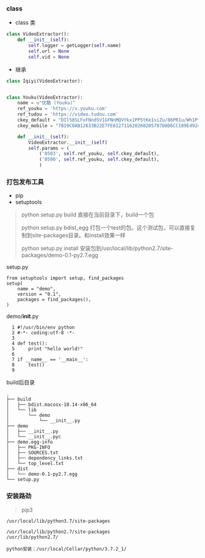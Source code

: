 ### class
* class 类
```python
class VideoExtractor():
    def __init__(self):
        self.logger = getLogger(self.name)
        self.url = None
        self.vid = None
```
* 继承
```python
class Iqiyi(VideoExtractor):


class Youku(VideoExtractor):
    name = u"优酷 (Youku)"
    ref_youku = 'https://v.youku.com'
    ref_tudou = 'https://video.tudou.com'
    ckey_default = "DIl58SLFxFNndSV1GFNnMQVYkx1PP5tKe1siZu/86PR1u/Wh1Ptd+WOZsHHWxysSfAOhNJpdVWsdVJNsfJ8Sxd8WKVvNfAS8aS8fAOzYARzPyPc3JvtnPHjTdKfESTdnuTW6ZPvk2pNDh4uFzotgdMEFkzQ5wZVXl2Pf1/Y6hLK0OnCNxBj3+nb0v72gZ6b0td+WOZsHHWxysSo/0y9D2K42SaB8Y/+aD2K42SaB8Y/+ahU+WOZsHcrxysooUeND"
    ckey_mobile = "7B19C0AB12633B22E7FE81271162026020570708D6CC189E4924503C49D243A0DE6CD84A766832C2C99898FC5ED31F3709BB3CDD82C96492E721BDD381735026"

    def __init__(self):
        VideoExtractor.__init__(self)
        self.params = ( 
            ('0503', self.ref_youku, self.ckey_default),
            ('0590', self.ref_youku, self.ckey_default),
            )
```

### 打包发布工具
* pip
* setuptools
> python setup.py build 直接在当前目录下，build一个包 
>
> python setup.py bdist_egg 打包一个test的包。这个测试包，可以直接复制到site-packages目录。和install效果一样
>
> python setup.py install 安装包到/usr/local/lib/python2.7/site-packages/demo-0.1-py2.7.egg

setup.py
```shell
from setuptools import setup, find_packages
setup(
    name = "demo",
    version = "0.1",
    packages = find_packages(),
)
```
demo/__init__.py
```
  1 #!/usr/bin/env python
  2 #-*- coding:utf-8 -*-
  3 
  4 def test():
  5     print "hello world!"
  6 
  7 if __name__ == '__main__':
  8     test()
  9
```
build后目录
```shell
.
├── build
│   ├── bdist.macosx-10.14-x86_64
│   └── lib
│       └── demo
│           └── __init__.py
├── demo
│   ├── __init__.py
│   └── __init__.pyc
├── demo.egg-info
│   ├── PKG-INFO
│   ├── SOURCES.txt
│   ├── dependency_links.txt
│   └── top_level.txt
├── dist
│   └── demo-0.1-py2.7.egg
└── setup.py
```


### 安装路劲
> pip3
```shell
/usr/local/lib/python3.7/site-packages

/usr/local/lib/python2.7/site-packages
/usr/lib/python2.7/

python安装：/usr/local/Cellar/python/3.7.2_1/
```
